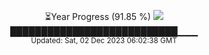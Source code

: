 <p align="center">
⏳Year Progress (91.85 %) <img src="https://file5s.ratemyserver.net/mobs/1062.gif"><br>
███████████████████████████▁▁▁ <br>
<sub>Updated: Sat, 02 Dec 2023 06:02:38 GMT</sub>
</p>

